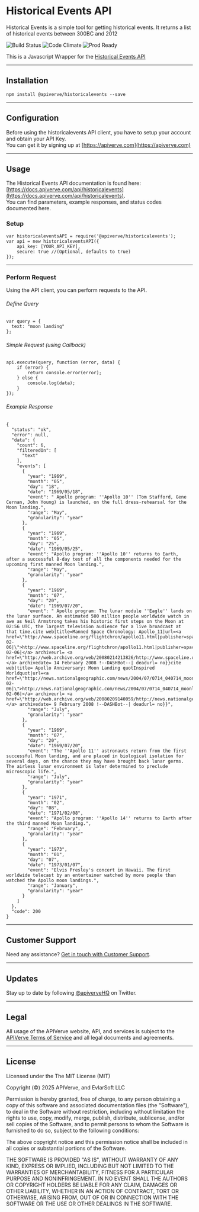 Historical Events API
============

Historical Events is a simple tool for getting historical events. It returns a list of historical events between 300BC and 2012

![Build Status](https://img.shields.io/badge/build-passing-green)
![Code Climate](https://img.shields.io/badge/maintainability-B-purple)
![Prod Ready](https://img.shields.io/badge/production-ready-blue)

This is a Javascript Wrapper for the [Historical Events API](https://apiverve.com/marketplace/api/historicalevents)

---

## Installation
	npm install @apiverve/historicalevents --save

---

## Configuration

Before using the historicalevents API client, you have to setup your account and obtain your API Key.  
You can get it by signing up at [https://apiverve.com](https://apiverve.com)

---

## Usage

The Historical Events API documentation is found here: [https://docs.apiverve.com/api/historicalevents](https://docs.apiverve.com/api/historicalevents).  
You can find parameters, example responses, and status codes documented here.

### Setup

```
var historicaleventsAPI = require('@apiverve/historicalevents');
var api = new historicaleventsAPI({
    api_key: [YOUR_API_KEY],
    secure: true //(Optional, defaults to true)
});
```

---


### Perform Request
Using the API client, you can perform requests to the API.

###### Define Query

```
var query = {
  text: "moon landing"
};
```

###### Simple Request (using Callback)

```
api.execute(query, function (error, data) {
    if (error) {
        return console.error(error);
    } else {
        console.log(data);
    }
});
```

###### Example Response

```
{
  "status": "ok",
  "error": null,
  "data": {
    "count": 6,
    "filteredOn": [
      "text"
    ],
    "events": [
      {
        "year": "1969",
        "month": "05",
        "day": "18",
        "date": "1969/05/18",
        "event": " Apollo program: ''Apollo 10'' (Tom Stafford, Gene Cernan, John Young) is launched, on the full dress-rehearsal for the Moon landing.",
        "range": "May",
        "granularity": "year"
      },
      {
        "year": "1969",
        "month": "05",
        "day": "25",
        "date": "1969/05/25",
        "event": "Apollo program: ''Apollo 10'' returns to Earth, after a successful 8-day test of all the components needed for the upcoming first manned Moon landing.",
        "range": "May",
        "granularity": "year"
      },
      {
        "year": "1969",
        "month": "07",
        "day": "20",
        "date": "1969/07/20",
        "event": " Apollo program: The lunar module ''Eagle'' lands on the lunar surface. An estimated 500 million people worldwide watch in awe as Neil Armstrong takes his historic first steps on the Moon at 02:56 UTC, the largest television audience for a live broadcast at that time.cite web|title=Manned Space Chronology: Apollo_11|url=<a href=\"http://www.spaceline.org/flightchron/apollo11.html|publisher=spaceline.org|accessdate=2008-02-06|\">http://www.spaceline.org/flightchron/apollo11.html|publisher=spaceline.org|accessdate=2008-02-06|</a> archiveurl= <a href=\"http://web.archive.org/web/20080214213826/http://www.spaceline.org/flightchron/apollo11.html|\">http://web.archive.org/web/20080214213826/http://www.spaceline.org/flightchron/apollo11.html|</a> archivedate= 14 February 2008 !--DASHBot--| deadurl= no}}cite web|title= Apollo Anniversary: Moon Landing quotInspired Worldquot|url=<a href=\"http://news.nationalgeographic.com/news/2004/07/0714_040714_moonlanding.html|publisher=nationalgeographic.com|accessdate=2008-02-06|\">http://news.nationalgeographic.com/news/2004/07/0714_040714_moonlanding.html|publisher=nationalgeographic.com|accessdate=2008-02-06|</a> archiveurl= <a href=\"http://web.archive.org/web/20080209140059/http://news.nationalgeographic.com/news/2004/07/0714_040714_moonlanding.html|\">http://web.archive.org/web/20080209140059/http://news.nationalgeographic.com/news/2004/07/0714_040714_moonlanding.html|</a> archivedate= 9 February 2008 !--DASHBot--| deadurl= no}}",
        "range": "July",
        "granularity": "year"
      },
      {
        "year": "1969",
        "month": "07",
        "day": "20",
        "date": "1969/07/20",
        "event": "The ''Apollo 11'' astronauts return from the first successful Moon landing, and are placed in biological isolation for several days, on the chance they may have brought back lunar germs. The airless lunar environment is later determined to preclude microscopic life.",
        "range": "July",
        "granularity": "year"
      },
      {
        "year": "1971",
        "month": "02",
        "day": "08",
        "date": "1971/02/08",
        "event": "Apollo program: ''Apollo 14'' returns to Earth after the third manned Moon landing.",
        "range": "February",
        "granularity": "year"
      },
      {
        "year": "1973",
        "month": "01",
        "day": "07",
        "date": "1973/01/07",
        "event": "Elvis Presley's concert in Hawaii. The first worldwide telecast by an entertainer watched by more people than watched the Apollo moon landings.",
        "range": "January",
        "granularity": "year"
      }
    ]
  },
  "code": 200
}
```

---

## Customer Support

Need any assistance? [Get in touch with Customer Support](https://apiverve.com/contact).

---

## Updates
Stay up to date by following [@apiverveHQ](https://twitter.com/apiverveHQ) on Twitter.

---

## Legal

All usage of the APIVerve website, API, and services is subject to the [APIVerve Terms of Service](https://apiverve.com/terms) and all legal documents and agreements.

---

## License
Licensed under the The MIT License (MIT)

Copyright (&copy;) 2025 APIVerve, and EvlarSoft LLC

Permission is hereby granted, free of charge, to any person obtaining a copy of this software and associated documentation files (the "Software"), to deal in the Software without restriction, including without limitation the rights to use, copy, modify, merge, publish, distribute, sublicense, and/or sell copies of the Software, and to permit persons to whom the Software is furnished to do so, subject to the following conditions:

The above copyright notice and this permission notice shall be included in all copies or substantial portions of the Software.

THE SOFTWARE IS PROVIDED "AS IS", WITHOUT WARRANTY OF ANY KIND, EXPRESS OR IMPLIED, INCLUDING BUT NOT LIMITED TO THE WARRANTIES OF MERCHANTABILITY, FITNESS FOR A PARTICULAR PURPOSE AND NONINFRINGEMENT. IN NO EVENT SHALL THE AUTHORS OR COPYRIGHT HOLDERS BE LIABLE FOR ANY CLAIM, DAMAGES OR OTHER LIABILITY, WHETHER IN AN ACTION OF CONTRACT, TORT OR OTHERWISE, ARISING FROM, OUT OF OR IN CONNECTION WITH THE SOFTWARE OR THE USE OR OTHER DEALINGS IN THE SOFTWARE.